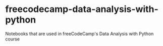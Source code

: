 # freecodecamp-data-analysis-with-python
Notebooks that are used in freeCodeCamp's Data Analysis with Python course
